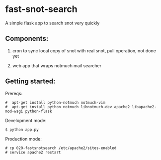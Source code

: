 fast-snot-search
================

A simple flask app to search snot very quickly


Components:
-----------

1) cron to sync local copy of snot with real snot, pull operation, not done yet

2) web app that wraps notmuch mail searcher


Getting started:
----------------

Prereqs:


    #  apt-get install python-notmuch notmuch-vim
    #  apt-get install python notmuch libnotmuch-dev apache2 libapache2-mod-wsgi python-flask

Development mode:

    $ python app.py

Production mode:

    # cp 020-fastsnotsearch /etc/apache2/sites-enabled
    # service apache2 restart
